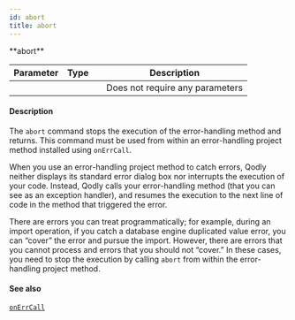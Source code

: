 ```yaml
---
id: abort
title: abort
---
```



<!-- REF #_command_.abort.Syntax -->**abort**<!-- END REF -->


<!-- REF #_command_.abort.Params -->

|Parameter|Type||Description|
|---------|--- |:---:|------|
||||Does not require any parameters|
<!-- END REF -->


#### Description

The `abort` command <!-- REF #_command_.abort.Summary -->stops the execution of the error-handling method and returns<!-- END REF -->. This command must be used from within an error-handling project method installed using `onErrCall`.

When you use an error-handling project method to catch errors, Qodly neither displays its standard error dialog box nor interrupts the execution of your code. Instead, Qodly calls your error-handling method (that you can see as an exception handler), and resumes the execution to the next line of code in the method that triggered the error.

There are errors you can treat programmatically; for example, during an import operation, if you catch a database engine duplicated value error, you can “cover” the error and pursue the import. However, there are errors that you cannot process and errors that you should not “cover.” In these cases, you need to stop the execution by calling `abort` from within the error-handling project method.


#### See also

[`onErrCall`](#onerrcall)
